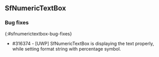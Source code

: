 ## SfNumericTextBox

### Bug fixes
{:#sfnumerictextbox-bug-fixes}

* \#316374 - [UWP] SfNumericTextBox is displaying the text properly, while setting format string with percentage symbol.